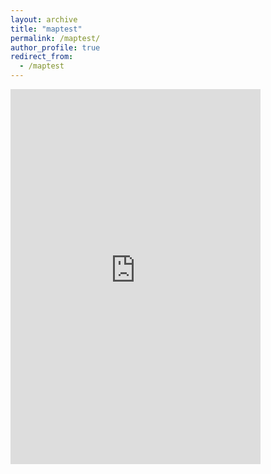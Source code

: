 ```yaml
---
layout: archive
title: "maptest"
permalink: /maptest/
author_profile: true
redirect_from:
  - /maptest
---
```

<iframe src="https://ua-esri.maps.arcgis.com/apps/instant/charts/index.html?appid=79e124c7877b40268a24ccabb21964bb" width="400" height="600" frameborder="0" style="border:0" allowfullscreen>iFrames are not supported on this page.</iframe>
